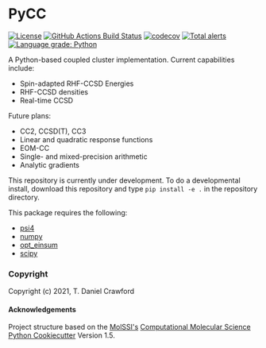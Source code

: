 PyCC
==============================
[//]: # (Badges)
[![License](https://img.shields.io/badge/License-BSD%203--Clause-blue.svg)](https://opensource.org/licenses/BSD-3-Clause)
[![GitHub Actions Build
Status](https://github.com/lothian/pycc/workflows/CI/badge.svg)](https://github.com/lothian/pycc/actions?query=workflow%3ACI)
[![codecov](https://codecov.io/gh/lothian/pycc/branch/main/graph/badge.svg)](https://codecov.io/gh/lothian/pycc/branch/main)
[![Total alerts](https://img.shields.io/lgtm/alerts/g/lothian/pycc.svg?logo=lgtm&logoWidth=18)](https://lgtm.com/projects/g/lothian/pycc/alerts/)
[![Language grade: Python](https://img.shields.io/lgtm/grade/python/g/lothian/pycc.svg?logo=lgtm&logoWidth=18)](https://lgtm.com/projects/g/lothian/pycc/context:python)

A Python-based coupled cluster implementation.  Current capabilities include:
  - Spin-adapted RHF-CCSD Energies
  - RHF-CCSD densities
  - Real-time CCSD

Future plans:
  - CC2, CCSD(T), CC3
  - Linear and quadratic response functions
  - EOM-CC
  - Single- and mixed-precision arithmetic
  - Analytic gradients

This repository is currently under development. To do a developmental install, download this repository and type `pip install -e .` in the repository directory.

This package requires the following:
  - [psi4](https://psicode.org)
  - [numpy](https://numpy.org/)
  - [opt_einsum](https://optimized-einsum.readthedocs.io/en/stable/)
  - [scipy](https://www.scipy.org/)

### Copyright

Copyright (c) 2021, T. Daniel Crawford


#### Acknowledgements
 
Project structure based on the 
[MolSSI's](https://molssi.org) [Computational Molecular Science Python Cookiecutter](https://github.com/molssi/cookiecutter-cms) Version 1.5.
